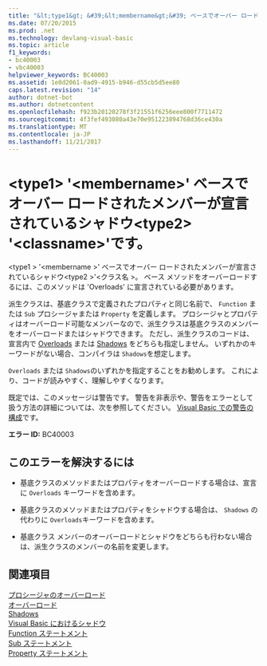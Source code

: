 ```yaml
---
title: "&lt;type1&gt; &#39;&lt;membername&gt;&#39; ベースでオーバー ロードされたメンバーが宣言されているシャドウ&lt;type2&gt; &#39;&lt;classname&gt;&#39;です。"
ms.date: 07/20/2015
ms.prod: .net
ms.technology: devlang-visual-basic
ms.topic: article
f1_keywords:
- bc40003
- vbc40003
helpviewer_keywords: BC40003
ms.assetid: 1e0d2061-0ad9-4915-b946-d55cb5d5ee80
caps.latest.revision: "14"
author: dotnet-bot
ms.author: dotnetcontent
ms.openlocfilehash: f923b20120278f3f21551f6256eee800f7711472
ms.sourcegitcommit: 4f3fef493080a43e70e951223894768d36ce430a
ms.translationtype: MT
ms.contentlocale: ja-JP
ms.lasthandoff: 11/21/2017
---
```

# <a name="lttype1gt-39ltmembernamegt39-shadows-an-overloadable-member-declared-in-the-base-lttype2gt-39ltclassnamegt39"></a>&lt;type1&gt; &#39;&lt;membername&gt;&#39; ベースでオーバー ロードされたメンバーが宣言されているシャドウ&lt;type2&gt; &#39;&lt;classname&gt;&#39;です。
\<type1 > '\<membername >' ベースでオーバー ロードされたメンバーが宣言されているシャドウ\<type2 >'\<クラス名 >。 ベース メソッドをオーバーロードするには、このメソッドは 'Overloads' に宣言されている必要があります。  
  
 派生クラスは、基底クラスで定義されたプロパティと同じ名前で、 `Function` または `Sub` プロシージャまたは `Property` を定義します。 プロシージャとプロパティはオーバーロード可能なメンバーなので、派生クラスは基底クラスのメンバーをオーバーロードまたはシャドウできます。 ただし、派生クラスのコードは、宣言内で [Overloads](../../visual-basic/language-reference/modifiers/overloads.md) または [Shadows](../../visual-basic/language-reference/modifiers/shadows.md) をどちらも指定しません。 いずれかのキーワードがない場合、コンパイラは `Shadows`を想定します。  
  
 `Overloads` または `Shadows`のいずれかを指定することをお勧めします。 これにより、コードが読みやすく、理解しやすくなります。  
  
 既定では、このメッセージは警告です。 警告を非表示や、警告をエラーとして扱う方法の詳細については、次を参照してください。 [Visual Basic での警告の構成](/visualstudio/ide/configuring-warnings-in-visual-basic)です。  
  
 **エラー ID:** BC40003  
  
## <a name="to-correct-this-error"></a>このエラーを解決するには  
  
-   基底クラスのメソッドまたはプロパティをオーバーロードする場合は、宣言に `Overloads` キーワードを含めます。  
  
-   基底クラスのメソッドまたはプロパティをシャドウする場合は、 `Shadows` の代わりに `Overloads`キーワードを含めます。  
  
-   基底クラス メンバーのオーバーロードとシャドウをどちらも行わない場合は、派生クラスのメンバーの名前を変更します。  
  
## <a name="see-also"></a>関連項目  
 [プロシージャのオーバーロード](../../visual-basic/programming-guide/language-features/procedures/procedure-overloading.md)  
 [オーバーロード](../../visual-basic/language-reference/modifiers/overloads.md)  
 [Shadows](../../visual-basic/language-reference/modifiers/shadows.md)  
 [Visual Basic におけるシャドウ](../../visual-basic/programming-guide/language-features/declared-elements/shadowing.md)  
 [Function ステートメント](../../visual-basic/language-reference/statements/function-statement.md)  
 [Sub ステートメント](../../visual-basic/language-reference/statements/sub-statement.md)  
 [Property ステートメント](../../visual-basic/language-reference/statements/property-statement.md)
